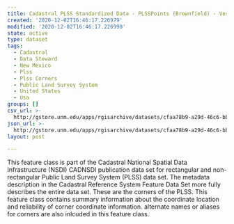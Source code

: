 ```yaml
---
title: Cadastral PLSS Standardized Data - PLSSPoints (Brownfield) - Version 1.1
created: '2020-12-02T16:46:17.226979'
modified: '2020-12-02T16:46:17.226990'
state: active
type: dataset
tags:
  - Cadastral
  - Data Steward
  - New Mexico
  - Plss
  - Plss Corners
  - Public Land Survey System
  - United States
  - Usa
groups: []
csv_url: >-
  http://gstore.unm.edu/apps/rgisarchive/datasets/cfaa78b9-a29d-46c6-bbd1-f8d12f0bb9bc/PLSSPoints_BROWNFIELD.derived.csv
json_url: >-
  http://gstore.unm.edu/apps/rgisarchive/datasets/cfaa78b9-a29d-46c6-bbd1-f8d12f0bb9bc/PLSSPoints_BROWNFIELD.derived.json
layout: post

---
```

 This feature class is part of the Cadastral National Spatial Data
                Infrastructure (NSDI) CADNSDI publication data set for rectangular and
                non-rectangular Public Land Survey System (PLSS) data set. The metadata description
                in the Cadastral Reference System Feature Data Set more fully describes the entire
                data set. These are the corners of the PLSS. This feature class contains summary
                information about the coordinate location and reliability of corner coordinate
                information. alternate names or aliases for corners are also inlcuded in this
                feature class. 
